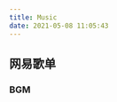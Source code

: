 ```yaml
---
title: Music
date: 2021-05-08 11:05:43
---
```



## 网易歌单

<div class="aplayer" data-id="769684696" data-server="netease" data-type="playlist" data-mutex="true" data-preload="auto" data-theme="#3F51B5"></div>



### BGM

<div class="aplayer" data-id="505348551" data-server="netease" data-type="playlist" data-mutex="true" data-preload="auto" data-theme="#3F51B5"></div>